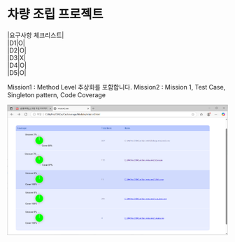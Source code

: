 # 차량 조립 프로젝트

|요구사항 체크리스트|\
|D1|O|\
|D2|O|\
|D3|X|\
|D4|O|\
|D5|O|

Mission1 : Method Level 추상화를 포함합니다.
Mission2 : Mission 1, Test Case, Singleton pattern, Code Coverage

<img src="coverage.png">
